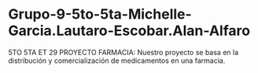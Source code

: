 # Grupo-9-5to-5ta-Michelle-Garcia.Lautaro-Escobar.Alan-Alfaro
5TO 5TA ET 29 PROYECTO FARMACIA: Nuestro proyecto se basa en la distribución
 y comercialización de medicamentos en una farmacia.
